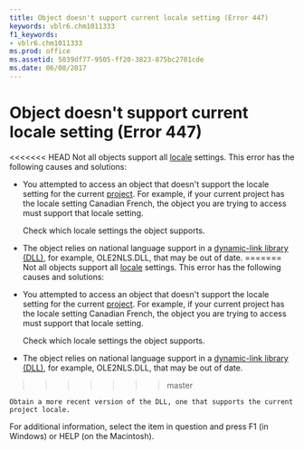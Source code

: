 ```yaml
---
title: Object doesn't support current locale setting (Error 447)
keywords: vblr6.chm1011333
f1_keywords:
- vblr6.chm1011333
ms.prod: office
ms.assetid: 5039df77-9505-ff20-3823-875bc2701cde
ms.date: 06/08/2017
---
```



# Object doesn't support current locale setting (Error 447)

<<<<<<< HEAD
Not all objects support all [locale](../../Glossary/vbe-glossary.md) settings. This error has the following causes and solutions:



- You attempted to access an object that doesn't support the locale setting for the current [project](../../Glossary/vbe-glossary.md). For example, if your current project has the locale setting Canadian French, the object you are trying to access must support that locale setting.
    
    Check which locale settings the object supports.
    
- The object relies on national language support in a [dynamic-link library (DLL)](../../Glossary/vbe-glossary.md), for example, OLE2NLS.DLL, that may be out of date.
=======
Not all objects support all [locale](../../Glossary/vbe-glossary.md#locale) settings. This error has the following causes and solutions:



- You attempted to access an object that doesn't support the locale setting for the current [project](../../Glossary/vbe-glossary.md#project). For example, if your current project has the locale setting Canadian French, the object you are trying to access must support that locale setting.
    
    Check which locale settings the object supports.
    
- The object relies on national language support in a [dynamic-link library (DLL)](../../Glossary/vbe-glossary.md#dynamic-link-library-dll), for example, OLE2NLS.DLL, that may be out of date.
>>>>>>> master
    
    Obtain a more recent version of the DLL, one that supports the current project locale.
    

For additional information, select the item in question and press F1 (in Windows) or HELP (on the Macintosh).

